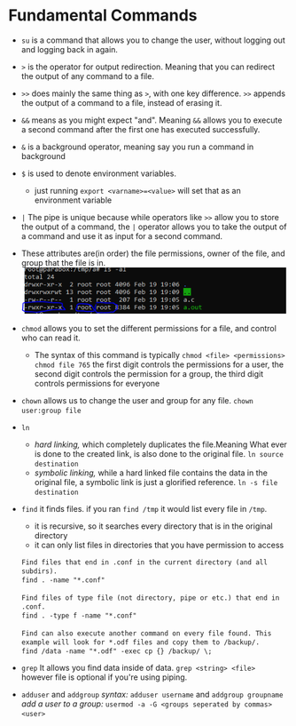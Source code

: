 # Fundamental Commands 

- `su` is a command that allows you to change the user, without logging out and logging back in again.

- `>` is the operator for output redirection. Meaning that you can redirect the output of any command to a file.

- `>>` does mainly the same thing as `>`, with one key difference. `>>` appends the output of a command to a file, instead of erasing it.

- `&&` means as you might expect "and". Meaning `&&` allows you to execute a second command after the first one has executed successfully.

- `&` is a background operator, meaning say you run a command in background

- `$` is used to denote environment variables.
    - just running  `export <varname>=<value>` will set that as an environment variable

- `|` The pipe is unique because while operators like `>>` allow you to store the output of a command, the `|` operator allows you to take the output of a command and use it as input for a second command.

- These attributes are(in order) the file permissions, owner of the file, and group that the file is in.
![file-permissions](../images/linux/file-permissions.png)

- `chmod` allows you to set the different permissions for a file, and control who can read it. 
    - The syntax of this command is typically 
    `chmod <file> <permissions>`
    `chmod file 765`
    the first digit controls the permissions for a user, the second digit controls the permission for a group, the third digit controls permissions for everyone

- `chown` allows us to change the user and group for any file.
`chown user:group file`

- `ln`
    - *hard linking,* which completely duplicates the file.Meaning What ever is done to the created link, is also done to the original file.
    `ln source destination` 
    - *symbolic linking,* while a hard linked file contains the data in the original file, a symbolic link is just a glorified reference.
    `ln -s file destination`

- `find` it finds files. if you ran `find /tmp` it would list every file in `/tmp`. 
    - it is recursive, so it searches every directory that is in the original directory
    - it can only list files in directories that you have permission to access

    ```
    Find files that end in .conf in the current directory (and all subdirs).
    find . -name "*.conf"
    
    Find files of type file (not directory, pipe or etc.) that end in .conf.
    find . -type f -name "*.conf"
    
    Find can also execute another command on every file found. This example will look for *.odf files and copy them to /backup/.
    find /data -name "*.odf" -exec cp {} /backup/ \;
    ```

- `grep` It allows you find data inside of data.
`grep <string> <file>` however file is optional if you're using piping.

- `adduser` and `addgroup`
*syntax:* `adduser username` and `addgroup groupname` 
*add a user to a group:* `usermod -a -G <groups seperated by commas> <user>`